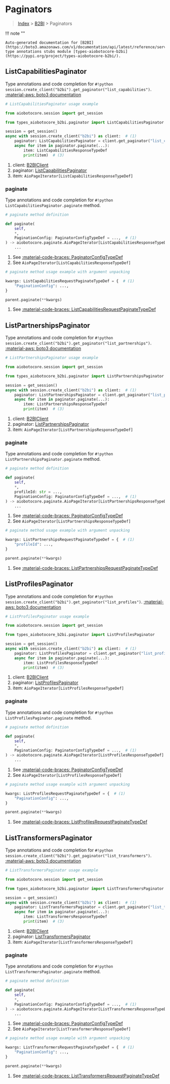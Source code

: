 # Paginators

> [Index](../README.md) > [B2BI](./README.md) > Paginators

!!! note ""

    Auto-generated documentation for [B2BI](https://boto3.amazonaws.com/v1/documentation/api/latest/reference/services/b2bi.html#b2bi)
    type annotations stubs module [types-aiobotocore-b2bi](https://pypi.org/project/types-aiobotocore-b2bi/).

## ListCapabilitiesPaginator

Type annotations and code completion for `#!python session.create_client("b2bi").get_paginator("list_capabilities")`.
[:material-aws: boto3 documentation](https://boto3.amazonaws.com/v1/documentation/api/latest/reference/services/b2bi/paginator/ListCapabilities.html#B2BI.Paginator.ListCapabilities)

```python
# ListCapabilitiesPaginator usage example

from aiobotocore.session import get_session

from types_aiobotocore_b2bi.paginator import ListCapabilitiesPaginator

session = get_session()
async with session.create_client("b2bi") as client:  # (1)
    paginator: ListCapabilitiesPaginator = client.get_paginator("list_capabilities")  # (2)
    async for item in paginator.paginate(...):
        item: ListCapabilitiesResponseTypeDef
        print(item)  # (3)
```

1. client: [B2BIClient](./client.md)
2. paginator: [ListCapabilitiesPaginator](./paginators.md#listcapabilitiespaginator)
3. item: `AioPageIterator[ListCapabilitiesResponseTypeDef]`


### paginate

Type annotations and code completion for `#!python ListCapabilitiesPaginator.paginate` method.

```python
# paginate method definition

def paginate(
    self,
    *,
    PaginationConfig: PaginatorConfigTypeDef = ...,  # (1)
) -> aiobotocore.paginate.AioPageIterator[ListCapabilitiesResponseTypeDef]:  # (2)
    ...
```

1. See [:material-code-braces: PaginatorConfigTypeDef](./type_defs.md#paginatorconfigtypedef)
2. See `AioPageIterator[ListCapabilitiesResponseTypeDef]`


```python
# paginate method usage example with argument unpacking

kwargs: ListCapabilitiesRequestPaginateTypeDef = {  # (1)
    "PaginationConfig": ...,
}

parent.paginate(**kwargs)
```

1. See [:material-code-braces: ListCapabilitiesRequestPaginateTypeDef](./type_defs.md#listcapabilitiesrequestpaginatetypedef)
## ListPartnershipsPaginator

Type annotations and code completion for `#!python session.create_client("b2bi").get_paginator("list_partnerships")`.
[:material-aws: boto3 documentation](https://boto3.amazonaws.com/v1/documentation/api/latest/reference/services/b2bi/paginator/ListPartnerships.html#B2BI.Paginator.ListPartnerships)

```python
# ListPartnershipsPaginator usage example

from aiobotocore.session import get_session

from types_aiobotocore_b2bi.paginator import ListPartnershipsPaginator

session = get_session()
async with session.create_client("b2bi") as client:  # (1)
    paginator: ListPartnershipsPaginator = client.get_paginator("list_partnerships")  # (2)
    async for item in paginator.paginate(...):
        item: ListPartnershipsResponseTypeDef
        print(item)  # (3)
```

1. client: [B2BIClient](./client.md)
2. paginator: [ListPartnershipsPaginator](./paginators.md#listpartnershipspaginator)
3. item: `AioPageIterator[ListPartnershipsResponseTypeDef]`


### paginate

Type annotations and code completion for `#!python ListPartnershipsPaginator.paginate` method.

```python
# paginate method definition

def paginate(
    self,
    *,
    profileId: str = ...,
    PaginationConfig: PaginatorConfigTypeDef = ...,  # (1)
) -> aiobotocore.paginate.AioPageIterator[ListPartnershipsResponseTypeDef]:  # (2)
    ...
```

1. See [:material-code-braces: PaginatorConfigTypeDef](./type_defs.md#paginatorconfigtypedef)
2. See `AioPageIterator[ListPartnershipsResponseTypeDef]`


```python
# paginate method usage example with argument unpacking

kwargs: ListPartnershipsRequestPaginateTypeDef = {  # (1)
    "profileId": ...,
}

parent.paginate(**kwargs)
```

1. See [:material-code-braces: ListPartnershipsRequestPaginateTypeDef](./type_defs.md#listpartnershipsrequestpaginatetypedef)
## ListProfilesPaginator

Type annotations and code completion for `#!python session.create_client("b2bi").get_paginator("list_profiles")`.
[:material-aws: boto3 documentation](https://boto3.amazonaws.com/v1/documentation/api/latest/reference/services/b2bi/paginator/ListProfiles.html#B2BI.Paginator.ListProfiles)

```python
# ListProfilesPaginator usage example

from aiobotocore.session import get_session

from types_aiobotocore_b2bi.paginator import ListProfilesPaginator

session = get_session()
async with session.create_client("b2bi") as client:  # (1)
    paginator: ListProfilesPaginator = client.get_paginator("list_profiles")  # (2)
    async for item in paginator.paginate(...):
        item: ListProfilesResponseTypeDef
        print(item)  # (3)
```

1. client: [B2BIClient](./client.md)
2. paginator: [ListProfilesPaginator](./paginators.md#listprofilespaginator)
3. item: `AioPageIterator[ListProfilesResponseTypeDef]`


### paginate

Type annotations and code completion for `#!python ListProfilesPaginator.paginate` method.

```python
# paginate method definition

def paginate(
    self,
    *,
    PaginationConfig: PaginatorConfigTypeDef = ...,  # (1)
) -> aiobotocore.paginate.AioPageIterator[ListProfilesResponseTypeDef]:  # (2)
    ...
```

1. See [:material-code-braces: PaginatorConfigTypeDef](./type_defs.md#paginatorconfigtypedef)
2. See `AioPageIterator[ListProfilesResponseTypeDef]`


```python
# paginate method usage example with argument unpacking

kwargs: ListProfilesRequestPaginateTypeDef = {  # (1)
    "PaginationConfig": ...,
}

parent.paginate(**kwargs)
```

1. See [:material-code-braces: ListProfilesRequestPaginateTypeDef](./type_defs.md#listprofilesrequestpaginatetypedef)
## ListTransformersPaginator

Type annotations and code completion for `#!python session.create_client("b2bi").get_paginator("list_transformers")`.
[:material-aws: boto3 documentation](https://boto3.amazonaws.com/v1/documentation/api/latest/reference/services/b2bi/paginator/ListTransformers.html#B2BI.Paginator.ListTransformers)

```python
# ListTransformersPaginator usage example

from aiobotocore.session import get_session

from types_aiobotocore_b2bi.paginator import ListTransformersPaginator

session = get_session()
async with session.create_client("b2bi") as client:  # (1)
    paginator: ListTransformersPaginator = client.get_paginator("list_transformers")  # (2)
    async for item in paginator.paginate(...):
        item: ListTransformersResponseTypeDef
        print(item)  # (3)
```

1. client: [B2BIClient](./client.md)
2. paginator: [ListTransformersPaginator](./paginators.md#listtransformerspaginator)
3. item: `AioPageIterator[ListTransformersResponseTypeDef]`


### paginate

Type annotations and code completion for `#!python ListTransformersPaginator.paginate` method.

```python
# paginate method definition

def paginate(
    self,
    *,
    PaginationConfig: PaginatorConfigTypeDef = ...,  # (1)
) -> aiobotocore.paginate.AioPageIterator[ListTransformersResponseTypeDef]:  # (2)
    ...
```

1. See [:material-code-braces: PaginatorConfigTypeDef](./type_defs.md#paginatorconfigtypedef)
2. See `AioPageIterator[ListTransformersResponseTypeDef]`


```python
# paginate method usage example with argument unpacking

kwargs: ListTransformersRequestPaginateTypeDef = {  # (1)
    "PaginationConfig": ...,
}

parent.paginate(**kwargs)
```

1. See [:material-code-braces: ListTransformersRequestPaginateTypeDef](./type_defs.md#listtransformersrequestpaginatetypedef)
